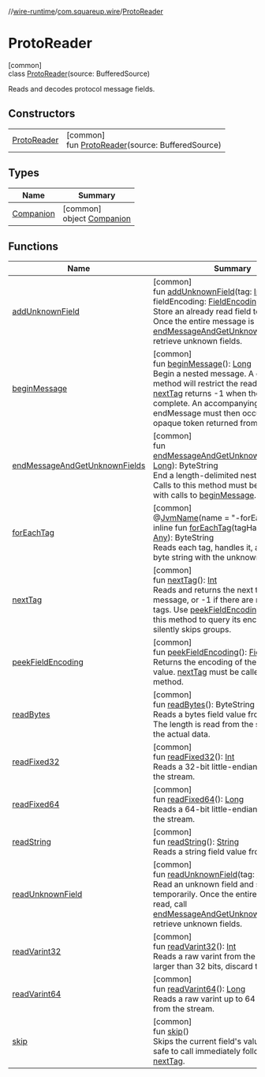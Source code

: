 //[wire-runtime](../../../index.md)/[com.squareup.wire](../index.md)/[ProtoReader](index.md)

# ProtoReader

[common]\
class [ProtoReader](index.md)(source: BufferedSource)

Reads and decodes protocol message fields.

## Constructors

| | |
|---|---|
| [ProtoReader](-proto-reader.md) | [common]<br>fun [ProtoReader](-proto-reader.md)(source: BufferedSource) |

## Types

| Name | Summary |
|---|---|
| [Companion](-companion/index.md) | [common]<br>object [Companion](-companion/index.md) |

## Functions

| Name | Summary |
|---|---|
| [addUnknownField](add-unknown-field.md) | [common]<br>fun [addUnknownField](add-unknown-field.md)(tag: [Int](https://kotlinlang.org/api/latest/jvm/stdlib/kotlin/-int/index.html), fieldEncoding: [FieldEncoding](../-field-encoding/index.md), value: [Any](https://kotlinlang.org/api/latest/jvm/stdlib/kotlin/-any/index.html)?)<br>Store an already read field temporarily. Once the entire message is read, call [endMessageAndGetUnknownFields](end-message-and-get-unknown-fields.md) to retrieve unknown fields. |
| [beginMessage](begin-message.md) | [common]<br>fun [beginMessage](begin-message.md)(): [Long](https://kotlinlang.org/api/latest/jvm/stdlib/kotlin/-long/index.html)<br>Begin a nested message. A call to this method will restrict the reader so that [nextTag](next-tag.md) returns -1 when the message is complete. An accompanying call to endMessage must then occur with the opaque token returned from this method. |
| [endMessageAndGetUnknownFields](end-message-and-get-unknown-fields.md) | [common]<br>fun [endMessageAndGetUnknownFields](end-message-and-get-unknown-fields.md)(token: [Long](https://kotlinlang.org/api/latest/jvm/stdlib/kotlin/-long/index.html)): ByteString<br>End a length-delimited nested message. Calls to this method must be symmetric with calls to [beginMessage](begin-message.md). |
| [forEachTag](for-each-tag.md) | [common]<br>@[JvmName](https://kotlinlang.org/api/latest/jvm/stdlib/kotlin.jvm/-jvm-name/index.html)(name = "-forEachTag")<br>inline fun [forEachTag](for-each-tag.md)(tagHandler: ([Int](https://kotlinlang.org/api/latest/jvm/stdlib/kotlin/-int/index.html)) -&gt; [Any](https://kotlinlang.org/api/latest/jvm/stdlib/kotlin/-any/index.html)): ByteString<br>Reads each tag, handles it, and returns a byte string with the unknown fields. |
| [nextTag](next-tag.md) | [common]<br>fun [nextTag](next-tag.md)(): [Int](https://kotlinlang.org/api/latest/jvm/stdlib/kotlin/-int/index.html)<br>Reads and returns the next tag of the message, or -1 if there are no further tags. Use [peekFieldEncoding](peek-field-encoding.md) after calling this method to query its encoding. This silently skips groups. |
| [peekFieldEncoding](peek-field-encoding.md) | [common]<br>fun [peekFieldEncoding](peek-field-encoding.md)(): [FieldEncoding](../-field-encoding/index.md)?<br>Returns the encoding of the next field value. [nextTag](next-tag.md) must be called before this method. |
| [readBytes](read-bytes.md) | [common]<br>fun [readBytes](read-bytes.md)(): ByteString<br>Reads a bytes field value from the stream. The length is read from the stream prior to the actual data. |
| [readFixed32](read-fixed32.md) | [common]<br>fun [readFixed32](read-fixed32.md)(): [Int](https://kotlinlang.org/api/latest/jvm/stdlib/kotlin/-int/index.html)<br>Reads a 32-bit little-endian integer from the stream. |
| [readFixed64](read-fixed64.md) | [common]<br>fun [readFixed64](read-fixed64.md)(): [Long](https://kotlinlang.org/api/latest/jvm/stdlib/kotlin/-long/index.html)<br>Reads a 64-bit little-endian integer from the stream. |
| [readString](read-string.md) | [common]<br>fun [readString](read-string.md)(): [String](https://kotlinlang.org/api/latest/jvm/stdlib/kotlin/-string/index.html)<br>Reads a string field value from the stream. |
| [readUnknownField](read-unknown-field.md) | [common]<br>fun [readUnknownField](read-unknown-field.md)(tag: [Int](https://kotlinlang.org/api/latest/jvm/stdlib/kotlin/-int/index.html))<br>Read an unknown field and store temporarily. Once the entire message is read, call [endMessageAndGetUnknownFields](end-message-and-get-unknown-fields.md) to retrieve unknown fields. |
| [readVarint32](read-varint32.md) | [common]<br>fun [readVarint32](read-varint32.md)(): [Int](https://kotlinlang.org/api/latest/jvm/stdlib/kotlin/-int/index.html)<br>Reads a raw varint from the stream. If larger than 32 bits, discard the upper bits. |
| [readVarint64](read-varint64.md) | [common]<br>fun [readVarint64](read-varint64.md)(): [Long](https://kotlinlang.org/api/latest/jvm/stdlib/kotlin/-long/index.html)<br>Reads a raw varint up to 64 bits in length from the stream. |
| [skip](skip.md) | [common]<br>fun [skip](skip.md)()<br>Skips the current field's value. This is only safe to call immediately following a call to [nextTag](next-tag.md). |
